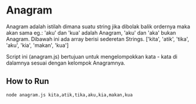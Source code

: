 # Anagram

Anagram adalah istilah dimana suatu string jika dibolak balik ordernya maka akan sama eg.:
'aku' dan 'kua' adalah Anagram, 'aku' dan 'aka' bukan Anagram.
Dibawah ini ada array berisi sederetan Strings.
['kita', 'atik', 'tika', 'aku', 'kia', 'makan', 'kua']

Script ini (anagram.js) bertujuan untuk mengelompokkan kata - kata di dalamnya sesuai dengan kelompok Anagramnya.

## How to Run

```bash
node anagram.js kita,atik,tika,aku,kia,makan,kua
```